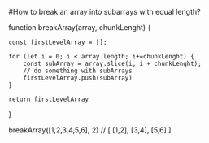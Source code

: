 #How to break an array into subarrays with equal length?

function breakArray(array, chunkLenght) {
	
	const firstLevelArray = [];

	for (let i = 0; i < array.length; i+=chunkLenght) {
		const subArray = array.slice(i, i + chunkLenght);
		// do something with subArrays
		firstLevelArray.push(subArray)
	}

	return firstLevelArray
	
}
	

breakArray([1,2,3,4,5,6], 2) // [ [1,2], [3,4], [5,6] ]
